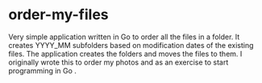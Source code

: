 order-my-files
==============

Very simple application written in Go to order all the files in a folder. It creates YYYY_MM subfolders based on modification dates of the existing files. The application creates the folders and moves the files to them. I originally wrote this to order my photos and as an exercise to start programming in Go .
